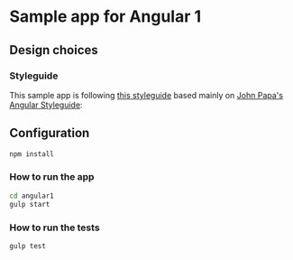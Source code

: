 # Sample app for Angular 1

## Design choices

### Styleguide

This sample app is following [this styleguide](https://github.com/franciov/angularjs-sample-app/labels/styleguide) based mainly on [John Papa's Angular Styleguide](https://github.com/johnpapa/angular-styleguide):

## Configuration

```sh
npm install
```

### How to run the app

```sh
cd angular1
gulp start
```

### How to run the tests

```sh
gulp test
```
